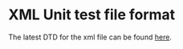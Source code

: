 # XML Unit test file format #

The latest DTD for the xml file can be found [here](http://depunit.googlecode.com/svn/trunk/doc/depunit_1_0.dtd).